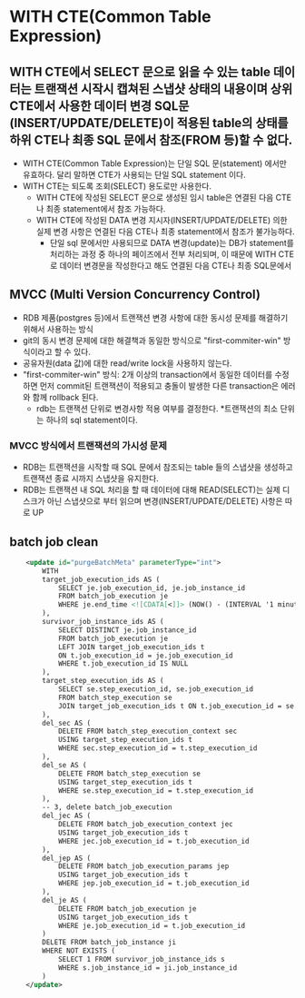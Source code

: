 # WITH CTE(Common Table Expression)

## WITH CTE에서 SELECT 문으로 읽을 수 있는 table 데이터는 트랜잭션 시작시 캡쳐된 스냅샷 상태의 내용이며 상위 CTE에서 사용한 데이터 변경 SQL문(INSERT/UPDATE/DELETE)이 적용된 table의 상태를 하위 CTE나 최종 SQL 문에서 참조(FROM 등)할 수 없다.

* WITH CTE(Common Table Expression)는 단일 SQL 문(statement) 에서만 유효하다. 달리 말하면 CTE가 사용되는 단일 SQL statement 이다.
* WITH CTE는 되도록 조회(SELECT) 용도로만 사용한다.
  * WITH CTE에 작성된 SELECT 문으로 생성된 임시 table은 연결된 다음 CTE나 최종 statement에서 참조 가능하다.
  * WITH CTE에 작성된 DATA 변경 지시자(INSERT/UPDATE/DELETE) 의한 실제 변경 사항은 연결된 다음 CTE나 최종 statement에서 참조가 불가능하다.
    * 단일 sql 문에서만 사용되므로 DATA 변경(update)는 DB가 statement를 처리하는 과정 중 하나의 페이즈에서 전부 처리되며, 이 때문에 WITH CTE로 데이터 변경문을 작성한다고 해도 연결된 다음 CTE나 최종 SQL문에서 

## MVCC (Multi Version Concurrency Control)

* RDB 제품(postgres 등)에서 트랜잭션 변경 사항에 대한 동시성 문제를 해결하기 위해서 사용하는 방식
* git의 동시 변경 문제에 대한 해결책과 동일한 방식으로 "first-commiter-win" 방식이라고 할 수 있다.
* 공유자원(data 값)에 대한 read/write lock을 사용하지 않는다.
* "first-commiter-win" 방식: 2개 이상의 transaction에서 동일한 데이터를 수정하면 먼저 commit된 트랜잭션이 적용되고 충돌이 발생한 다른 transaction은 에러와 함께 rollback 된다.
  * rdb는 트랜잭션 단위로 변경사항 적용 여부를 결정한다.
  *트랜잭션의 최소 단위는 하나의 sql statement이다.
 

### MVCC 방식에서 트랜잭션의 가시성 문제

* RDB는 트랜잭션을 시작할 때 SQL 문에서 참조되는 table 들의 스냅샷을 생성하고 트랜잭션 종료 시까지 스냅샷을 유지한다.
* RDB는 트랜잭션 내 SQL 처리을 할 때 데이터에 대해 READ(SELECT)는 실제 디스크가 아닌 스냅샷으로 부터 읽으며 변경(INSERT/UPDATE/DELETE) 사항은 따로 UP


## batch job clean

```xml
    <update id="purgeBatchMeta" parameterType="int">
        WITH
        target_job_execution_ids AS (
            SELECT je.job_execution_id, je.job_instance_id
            FROM batch_job_execution je
            WHERE je.end_time <![CDATA[<]]> (NOW() - (INTERVAL '1 minute' * #{retentionInterval}))
        ),
        survivor_job_instance_ids AS (
            SELECT DISTINCT je.job_instance_id
            FROM batch_job_execution je
            LEFT JOIN target_job_execution_ids t
            ON t.job_execution_id = je.job_execution_id
            WHERE t.job_execution_id IS NULL
        ),
        target_step_execution_ids AS (
            SELECT se.step_execution_id, se.job_execution_id
            FROM batch_step_execution se
            JOIN target_job_execution_ids t ON t.job_execution_id = se.job_execution_id
        ),
        del_sec AS (
            DELETE FROM batch_step_execution_context sec
            USING target_step_execution_ids t
            WHERE sec.step_execution_id = t.step_execution_id
        ),
        del_se AS (
            DELETE FROM batch_step_execution se
            USING target_step_execution_ids t
            WHERE se.step_execution_id = t.step_execution_id
        ),
        -- 3, delete batch_job_execution
        del_jec AS (
            DELETE FROM batch_job_execution_context jec
            USING target_job_execution_ids t
            WHERE jec.job_execution_id = t.job_execution_id
        ),
        del_jep AS (
            DELETE FROM batch_job_execution_params jep
            USING target_job_execution_ids t
            WHERE jep.job_execution_id = t.job_execution_id
        ),
        del_je AS (
            DELETE FROM batch_job_execution je
            USING target_job_execution_ids t
            WHERE je.job_execution_id = t.job_execution_id
        )
        DELETE FROM batch_job_instance ji
        WHERE NOT EXISTS (
            SELECT 1 FROM survivor_job_instance_ids s
            WHERE s.job_instance_id = ji.job_instance_id
        )
    </update>
```